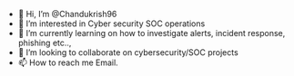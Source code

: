 - 👋 Hi, I’m @Chandukrish96
- 👀 I’m interested in Cyber security SOC operations 
- 🌱 I’m currently learning on how to investigate alerts, incident response, phishing etc.., 
- 💞️ I’m looking to collaborate on cybersecurity/SOC projects
- 📫 How to reach me Email.

<!---
Chandukrish96/Chandukrish96 is a ✨ special ✨ repository because its `README.md` (this file) appears on your GitHub profile.
You can click the Preview link to take a look at your changes.
--->
